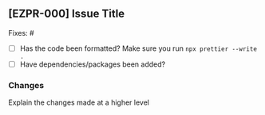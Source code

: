 ## [EZPR-000] Issue Title

<!--- Please add in the issue number this PR is fixing below. If an issue does not exist, create one! --->

Fixes: #

- [ ] Has the code been formatted? Make sure you run `npx prettier --write .`
- [ ] Have dependencies/packages been added?

### Changes

Explain the changes made at a higher level
